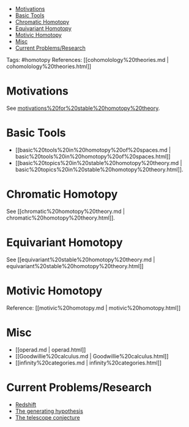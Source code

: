 -   [Motivations](#motivations)
-   [Basic Tools](#basic-tools)
-   [Chromatic Homotopy](#chromatic-homotopy)
-   [Equivariant Homotopy](#equivariant-homotopy)
-   [Motivic Homotopy](#motivic-homotopy)
-   [Misc](#misc)
-   [Current Problems/Research](#current-problemsresearch)














Tags: \#homotopy References: [[cohomolology%20theories.md | cohomolology%20theories.html]]

# Motivations

See [motivations%20for%20stable%20homotopy%20theory](motivations%20for%20stable%20homotopy%20theory).

# Basic Tools

-   [[basic%20tools%20in%20homotopy%20of%20spaces.md | basic%20tools%20in%20homotopy%20of%20spaces.html]]
-   [[basic%20topics%20in%20stable%20homotopy%20theory.md | basic%20topics%20in%20stable%20homotopy%20theory.html]].

# Chromatic Homotopy

See [[chromatic%20homotopy%20theory.md | chromatic%20homotopy%20theory.html]].

# Equivariant Homotopy

See [[equivariant%20stable%20homotopy%20theory.md | equivariant%20stable%20homotopy%20theory.html]]

# Motivic Homotopy

Reference: [[motivic%20homotopy.md | motivic%20homotopy.html]]

# Misc

-   [[operad.md | operad.html]]
-   [[Goodwillie%20calculus.md | Goodwillie%20calculus.html]]
-   [[infinity%20categories.md | infinity%20categories.html]]

# Current Problems/Research

-   [Redshift](Redshift)
-   [The generating hypothesis](The%20generating%20hypothesis)
-   [The telescope conjecture](The%20telescope%20conjecture)
